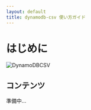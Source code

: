 ```yaml
---
layout: default
title: dynamodb-csv 使い方ガイド
---
```

# はじめに

![DynamoDBCSV](https://user-images.githubusercontent.com/56535085/159007555-e72d1c26-eb44-46ca-bc38-c752164995bf.png)

## コンテンツ

準備中...
